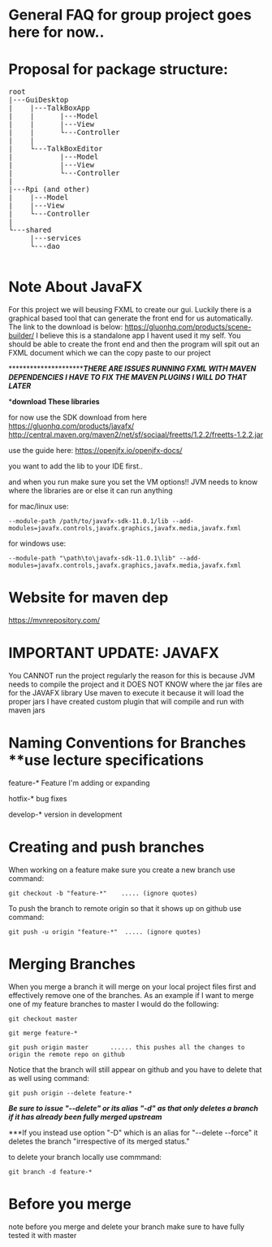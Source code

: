 # General FAQ for group project goes here for now..

# Proposal for package structure:
<pre>
root
|---GuiDesktop
|    |---TalkBoxApp
|    |      |---Model
|    |      |---View
|    |      └---Controller
|    |
|    └---TalkBoxEditor
|           |---Model
|           |---View
|           └---Controller
|     
|---Rpi (and other)
|    |---Model
|    |---View
|    └---Controller
|
└---shared
     |---services
     └---dao
     </pre>
     

# Note About JavaFX

For this project we will beusing FXML to create our gui. Luckily there is a graphical based tool that can generate the front end for us
automatically. The link to the download is below:
https://gluonhq.com/products/scene-builder/
I believe this is a standalone app I havent used it my self.
You should be able to create the front end and then the program will spit out an FXML document which we can the copy paste to our project

************************THERE ARE ISSUES RUNNING FXML WITH MAVEN DEPENDENCIES I HAVE TO FIX THE MAVEN PLUGINS I WILL DO THAT LATER***

***download These libraries**

for now use the SDK download from here https://gluonhq.com/products/javafx/
http://central.maven.org/maven2/net/sf/sociaal/freetts/1.2.2/freetts-1.2.2.jar



use the guide here: https://openjfx.io/openjfx-docs/

you want to add the lib to your IDE first..


and when you run make sure you set the VM options!! JVM needs to know where the libraries are or else it can run anything

for mac/linux use:

``--module-path /path/to/javafx-sdk-11.0.1/lib --add-modules=javafx.controls,javafx.graphics,javafx.media,javafx.fxml``

for windows use:

``--module-path "\path\to\javafx-sdk-11.0.1\lib" --add-modules=javafx.controls,javafx.graphics,javafx.media,javafx.fxml``

# Website for maven dep

https://mvnrepository.com/

# IMPORTANT UPDATE: JAVAFX

You CANNOT run the project regularly the reason for this is because JVM needs to compile the project and it DOES NOT KNOW where the jar files are for the JAVAFX library
Use maven to execute it because it will load the proper jars
I have created custom plugin that will compile and run with maven jars

# Naming Conventions for Branches **use lecture specifications
feature-*    Feature I'm adding or expanding

hotfix-*      bug fixes

develop-*     version in development


# Creating and push branches

When working on a feature make sure you create a new branch use command:

``git checkout -b "feature-*"    ..... (ignore quotes)``

To push the branch to remote origin so that it shows up on github use command:

``git push -u origin "feature-*"  ..... (ignore quotes)``

# Merging Branches
When you merge a branch it will merge on your local project files first and effectively remove one of the branches.
As an example if I want to merge one of my feature branches to master I would do the following:

``git checkout master``

``git merge feature-*``    

``git push origin master      ...... this pushes all the changes to origin the remote repo on github``


Notice that the branch will still appear on github and you have to delete that as well using command:

``git push origin --delete feature-*``

***Be sure to issue "--delete" or its alias "-d" as that only deletes a branch if it has already been fully merged upstream***

***If you instead use option "-D" which is an alias for "--delete --force" it deletes the branch "irrespective of its merged status." 

to delete your branch locally use commmand:

``git branch -d feature-*``


# Before you merge
note before you merge and delete your branch make sure to have fully tested it with master

